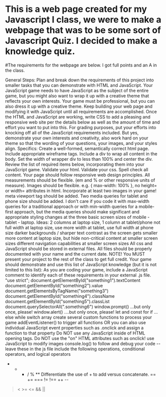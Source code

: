 # This is a web page created for my Javascript I class, we were to make a webpage that was to be some sort of Javascript Quiz. I decided to make a knowledge quiz.
#The requirements for the webpage are below. I got full points and an A in the class.

General Steps:
Plan and break down the requirements of this project into smaller tasks that you can demonstrate with HTML and JavaScript.
Your JavaScript game needs to have JavaScript as the subject of the entire game, but you might also want to wrap it up with a creative theme that reflects your own interests. Your game must be professional, but you can also dress it up with a creative theme.
Keep building your web page and modifying it with JavaScript until all requirements are accomplished.
Once the HTML and JavaScript are working, write CSS to add a pleasing and responsive web site per the details below as well as the amount of time and effort you want to put into this.
For grading purposes, put your efforts into knocking off all of the JavaScript requirements included. But yes, demonstrate your own interests and creativity, also work hard on your theme so that the wording of your questions, your images, and your styles align.
Specifics:
Create a well-formed, semantically correct html page. Include appropriate wireframe tags.
Include a div to wrap all content in the body.
Set the width of wrapper div to less than 100% and center the div.
Review the list of required items below, incorporating them into your JavaScript game.
Validate your html.
Validate your css.
Spell check all content.
Your page should follow responsive web design principles.
All measurements should be flexible. (em and % or other responsive units of measure).
Images should be flexible. e.g. { max-width: 100% }, no height= or width= attributes in html. Incorporate at least two images in your game!
meta viewport tag should be added. <meta name="viewport" content="width=device-width, initial-scale=1.0">
Two media queries for tablet and phone size should be added. I don't care if you code it with max-width queries for a traditional approach or with min-width queries for a mobile-first approach, but the media queries should make significant and appropriate styling changes at the three basic screen sizes of mobile - tablet - laptop. Ideas:
2 columns at laptop size, 1 column at tablet/phone
not full width at laptop size, use more width at tablet, use full width at phone size
darker backgrounds / sharper text contrast as the screen gets smaller
more content at laptop size, but hide non-critical content at smaller screen sizes
different navigation capabilities at smaller screen sizes
All css and JavaScript should be stored in external files.
All files should be properly documented with your name and the current date.
NOTE! You MUST present your project to the rest of the class to get full credit.
Your game should demonstrate and use this list of JavaScript knowledge (but it is not limited to this list):
As you are coding your game, include a JavaScript comment to identify each of these requirements in your external .js file.
"use strict";
document.getElementById("something1").textContent
document.getElementById("something2").value
document.getElementsByTagName("something3")
document.getElementById("something4").className
document.getElementById("something5").classList
document.querySelectorAll(".something6")
window.prompt() ...but only once, please!
window.alert() ....but only once, please!
let and const
for
if ... else
while
switch
array
create several custom functions to process your game
addEventListener() to trigger all functions OR you can also use individual JavaScript event properties such as .onclick and assign a function to that property
Do NOT use any JavaScript inside of HTML opening tags. Do NOT use the "on" HTML attributes such as onclick!
use JavaScript to modify images
console.log() to follow and debug your code -- leave these in the js file
include the following operations, conditional operators, and logical operators
+   -   *   /   %   **
Differentiate the use of + to add versus concatenate.
==   +=
===   !=   !==
++    --   
>   <   >=   <=
&&   ||
